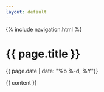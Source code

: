 ```yaml
---
layout: default
---
```


{% include navigation.html %}

<h1>{{ page.title }}</h1>  

<p>{{ page.date | date: "%b %-d, %Y"}}</P>

{{ content }}  
